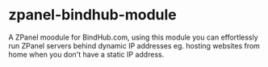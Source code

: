 zpanel-bindhub-module
=====================

A ZPanel moodule for BindHub.com, using this module you can effortlessly run ZPanel servers behind dynamic IP addresses eg. hosting websites from home when you don't have a static IP address.